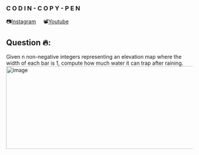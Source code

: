 ### C O D I N - C O P Y - P E N
📷[Instagram](https://www.instagram.com/codin_copy_pen?igsh=MW1mMDRvYWF6eDBncw==) &nbsp; &nbsp; 📽[Youtube](https://youtube.com/@codincopypen?si=CQUn3_O_Zu87QK3Q)

## Question 🔥:
Given n non-negative integers representing an elevation map where the width of each bar is 1, compute how much water it can trap after raining.<br>
<img width="529" height="223" alt="image" src="https://github.com/user-attachments/assets/d1523444-5090-48b3-985d-88c72578b125" />
